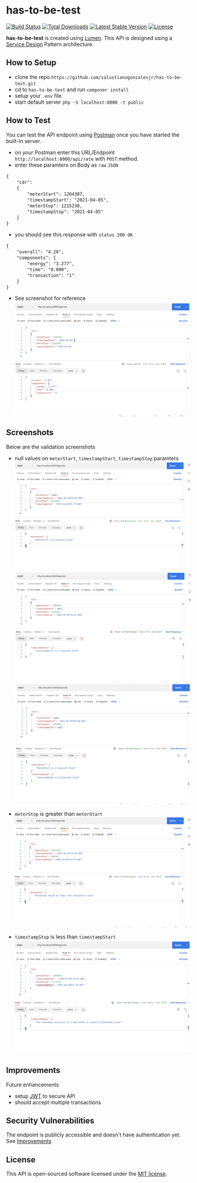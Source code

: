 # has-to-be-test

[![Build Status](https://travis-ci.org/laravel/lumen-framework.svg)](https://travis-ci.org/laravel/lumen-framework)
[![Total Downloads](https://img.shields.io/packagist/dt/laravel/framework)](https://packagist.org/packages/laravel/lumen-framework)
[![Latest Stable Version](https://img.shields.io/packagist/v/laravel/framework)](https://packagist.org/packages/laravel/lumen-framework)
[![License](https://img.shields.io/packagist/l/laravel/framework)](https://packagist.org/packages/laravel/lumen-framework)

**has-to-be-test** is created using [Lumen](https://lumen.laravel.com/docs). This API is designed using a [Service Design](https://blackdeerdev.com/laravel-services-pattern/) Pattern architecture.

## How to Setup
- clone the repo `https://github.com/salustianogonzalesjr/has-to-be-test.git`
- cd to `has-to-be-test` and run `composer install`
- setup your `.env` file
- start default server `php -S localhost:8000 -t public`

## How to Test
You can test the API endpoint using [Postman](https://www.postman.com/downloads/) once you have started the built-in server.

- on your Postman enter this URL/Endpoint `http://localhost:8000/api/rate` with `POST` method.
- enter these paramters on Body as `raw` `JSON`  
```
{
    "cdr": 
    { 
        "meterStart": 1204307, 
        "timestampStart": "2021-04-05",
        "meterStop": 1215230,
        "timestampStop": "2021-04-05" 
    }
}
```
- you should see this response with `status 200 OK`
```
{
    "overall": "4.28",
    "components": {
        "energy": "3.277",
        "time": "0.000",
        "transaction": "1"
    }
}
```
- See screenshot for reference
![Screenshot](success.png)

## Screenshots
Below are the validation screenshots
- null values on `meterStart`, `timestampStart`, `timestampStop` paramters
![Screenshot](validation_2.png)
![Screenshot](validation_3.png)
![Screenshot](validation_1.png)

- `meterStop` is greater than `meterStart`
![Screenshot](validation_4.png)

- `timestampStop` is less than `timestampStart`
![Screenshot](validation_5.png)

## Improvements
Future enhancements 
- setup [JWT](https://jwt.io/) to secure API
- should accept multiple transactions

## Security Vulnerabilities

The endpoint is publicly accessible and doesn't have authentication yet. See [Improvements](https://github.com/salustianogonzalesjr/has-to-be-test#improvements)
## License

This API is open-sourced software licensed under the [MIT license](https://opensource.org/licenses/MIT).



